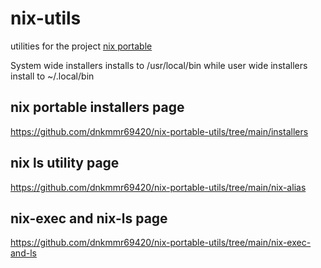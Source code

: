 # nix-utils
utilities for the project [nix portable](https://github.com/DavHau/nix-portable)

System wide installers installs to /usr/local/bin while user wide installers install to ~/.local/bin

## nix portable installers page
https://github.com/dnkmmr69420/nix-portable-utils/tree/main/installers

## nix ls utility page
https://github.com/dnkmmr69420/nix-portable-utils/tree/main/nix-alias

## nix-exec and nix-ls page
https://github.com/dnkmmr69420/nix-portable-utils/tree/main/nix-exec-and-ls
